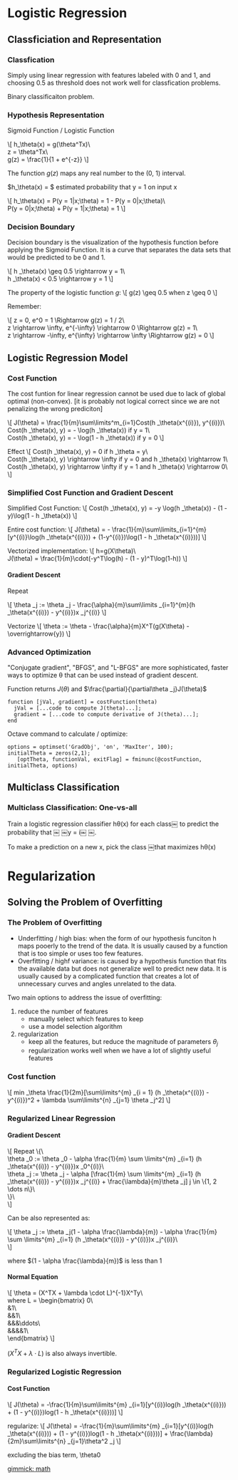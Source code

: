 # Logistic Regression

## Classficiation and Representation

### Classfication

Simply using linear regression with features labeled with 0 and 1, and choosing 0.5 as threshold does not work well for classfication problems.

Binary classificaiton problem.

### Hypothesis Representation

Sigmoid Function / Logistic Function

\\\[
h_\theta(x) = g(\theta^Tx)\\\
z = \theta^Tx\\\
g(z) = \frac{1}{1 + e^{-z}}
\\\]

The function $g(z)$ maps any real number to the (0, 1) interval.

$h_\theta(x) = $ estimated probability that y = 1 on input x

\\\[
h_\theta(x) = P(y = 1|x;\theta) = 1 - P(y = 0|x;\theta)\\\
P(y = 0|x;\theta) + P(y = 1|x;\theta) = 1
\\\]

### Decision Boundary

Decision boundary is the visualization of the hypothesis function before applying the Sigmoid Function. It is a curve that separates the data sets that would be predicted to be 0 and 1.

\\\[
h _\theta(x) \geq 0.5 \rightarrow y = 1\\\
h _\theta(x) < 0.5 \rightarrow y = 1
\\\]

The property of the logistic function $g$:
\\\[
g(z) \geq 0.5  when  z \geq 0
\\\]

Remember: 

\\\[
z = 0, e^0 = 1 \Rightarrow g(z) = 1 / 2\\\
z \rightarrow \infty, e^{-\infty} \rightarrow 0 \Rightarrow g(z) = 1\\\
z \rightarrow -\infty, e^{\infty} \rightarrow \infty \Rightarrow g(z) = 0
\\\]

## Logistic Regression Model

### Cost Function

The cost funtion for linear regression cannot be used due to lack of global optimal (non-convex). [it is probably not logical correct since we are not penalizing the wrong prediciton]


\\\[
J(\theta) = \frac{1}{m}\sum\limits^m_{i=1}Cost(h _\theta(x^{(i)}), y^{(i)})\\\
Cost(h _\theta(x), y) = - \log(h _\theta(x)) if y = 1\\\
Cost(h _\theta(x), y) = - \log(1 - h _\theta(x)) if y = 0
\\\]

Effect
\\\[
Cost(h _\theta(x), y) = 0 if h _\theta = y\\\
Cost(h _\theta(x), y) \rightarrow \infty if y = 0 and h _\theta(x) \rightarrow 1\\\
Cost(h _\theta(x), y) \rightarrow \infty if y = 1 and h _\theta(x) \rightarrow 0\\\
\\\]

### Simplified Cost Function and Gradient Descent

Simplified Cost Function:
\\\[
Cost(h _\theta(x), y) = -y \log(h _\theta(x)) - (1 - y)\log(1 - h _\theta(x))
\\\]

Entire cost function:
\\\[
J(\theta) = - \frac{1}{m}\sum\limits_{i=1}^{m}[y^{(i)}\log(h _\theta(x^{(i)})) + (1-y^{(i)})\log(1 - h _\theta(x^{(i)}))]
\\\]

Vectorized implementation:
\\\[
h=g(X\theta)\\\
J(\theta) = \frac{1}{m}\cdot(-y^T\log(h) - (1 - y)^T\log(1-h))
\\\]

#### Gradient Descent

Repeat

\\\[
\theta _j := \theta _j - \frac{\alpha}{m}\sum\limits _{i=1}^{m}(h _\theta(x^{(i)}) - y^{(i)})x _j^{(i)}
\\\]

Vectorize
\\\[
\theta := \theta - \frac{\alpha}{m}X^T(g(X\theta) - \overrightarrow{y})
\\\]

### Advanced Optimization

"Conjugate gradient", "BFGS", and "L-BFGS" are more sophisticated, faster ways to optimize θ that can be used instead of gradient descent. 

Function returns $J(\theta)$ and $\frac{\partial}{\partial\theta _j}J(\theta)$

```
function [jVal, gradient] = costFunction(theta)
  jVal = [...code to compute J(theta)...];
  gradient = [...code to compute derivative of J(theta)...];
end
```

Octave command to calculate / optimize:

```
options = optimset('GradObj', 'on', 'MaxIter', 100);
initialTheta = zeros(2,1);
   [optTheta, functionVal, exitFlag] = fminunc(@costFunction, initialTheta, options)
```

## Multiclass Classification
### Multiclass Classification: One-vs-all

Train a logistic regression classifier hθ(x) for each class￼ to predict the probability that ￼ ￼y = i￼ ￼.

To make a prediction on a new x, pick the class ￼that maximizes hθ(x)

# Regularization
## Solving the Problem of Overfitting

### The Problem of Overfitting

- Underfitting / high bias: when the form of our hypothesis funciton h maps pooerly to the trend of the data. It is usually caused by a function that is too simple or uses too few features.
- Overfitting / highf variance: is caused by a hypothesis function that fits the available data but does not generalize well to predict new data. It is usually caused by a complicated function that creates a lot of unnecessary curves and angles unrelated to the data.

Two main options to address the issue of overfitting:

1. reduce the number of features
	- manually select which features to keep
	- use a model selection algorithm
2. regularization
   - keep all the features, but reduce the magnitude of parameters $\theta_j$
   - regularization works well when we have a lot of slightly useful features
 
### Cost function
 
\\\[
min _\theta \frac{1}{2m}[\sum\limits^{m} _{i = 1} (h _\theta(x^{(i)}) - y^{(i)})^2 + \lambda \sum\limits^{n} _{j=1} \theta _j^2]
\\\]

### Regularized Linear Regression

#### Gradient Descent
\\\[
Repeat \\\{\\\
\theta _0 := \theta _0 - \alpha \frac{1}{m} \sum \limits^{m} _{i=1} (h _\theta(x^{(i)}) - y^{(i)})x _0^{(i)}\\\
\theta _j := \theta _j - \alpha [\frac{1}{m} \sum \limits^{m} _{i=1} (h _\theta(x^{(i)}) - y^{(i)})x _j^{(i)} + \frac{\lambda}{m}\theta _j] j \in \\\{1, 2 \dots n\\\}\\\
\\\}\\\
\\\]

Can be also represented as:

\\\[
\theta _j := \theta _j(1 - \alpha \frac{\lambda}{m}) - \alpha \frac{1}{m} \sum \limits^{m} _{i=1} (h _\theta(x^{(i)}) - y^{(i)})x _j^{(i)}\\\
\\\]

where $(1 - \alpha \frac{\lambda}{m})$ is less than 1

#### Normal Equation

\\\[
\theta = (X^TX + \lambda \cdot L)^{-1}X^Ty\\\
where L = \begin{bmatrix}
0\\\
&1\\\
&&1\\\
&&&\ddots\\\
&&&&1\\\
\end{bmatrix}
\\\]

$(X^TX + \lambda \cdot L)$ is also always invertible.

### Regularized Logistic Regression

#### Cost Function
\\\[
J(\theta) = -\frac{1}{m}\sum\limits^{m} _{i=1}[y^{(i)}log(h _\theta(x^{(i)})) + (1 - y^{(i)})log(1 - h _\theta(x^{(i)}))]
\\\]

regularize:
\\\[
J(\theta) = -\frac{1}{m}\sum\limits^{m} _{i=1}[y^{(i)}log(h _\theta(x^{(i)})) + (1 - y^{(i)})log(1 - h _\theta(x^{(i)}))] + \frac{\lambda}{2m}\sum\limits^{n} _{j=1}\theta^2 _j
\\\]

excluding the bias term, \theta0

[gimmick: math]()
